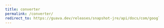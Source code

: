 ```yaml
---
title: converter
permalink: /converter/
redirect_to: https://guava.dev/releases/snapshot-jre/api/docs/com/google/common/base/Converter.html
---
```

